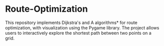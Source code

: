 # Route-Optimization
This repository implements Dijkstra's and A algorithms* for route optimization, with visualization using the Pygame library. The project allows users to interactively explore the shortest path between two points on a grid.
